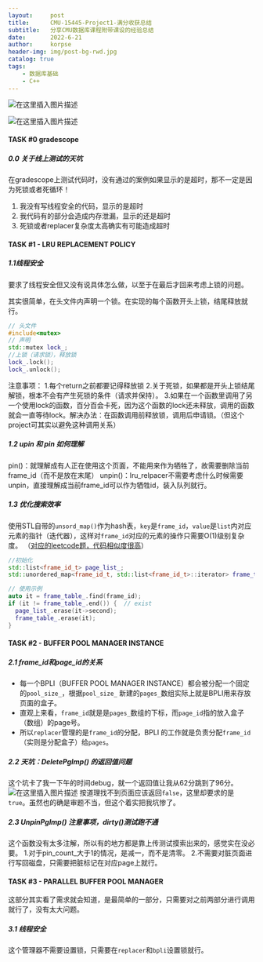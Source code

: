 ```yaml
---
layout:     post
title:      CMU-15445-Project1-满分收获总结
subtitle:   分享CMU数据库课程附带课设的经验总结
date:       2022-6-21
author:     korpse
header-img: img/post-bg-rwd.jpg
catalog: true
tags:
    - 数据库基础
    - C++
---
```



![在这里插入图片描述](https://img-blog.csdnimg.cn/38b8af72caa4497c89289e770ce190b7.png)

![在这里插入图片描述](https://img-blog.csdnimg.cn/db9cf6e658a3472dadc975dc66f44dbd.png)
#### TASK #0 gradescope
##### 0.0 关于线上测试的天坑
在gradescope上测试代码时，没有通过的案例如果显示的是超时，那不一定是因为死锁或者死循环！
1. 我没有写线程安全的代码，显示的是超时
2. 我代码有的部分会造成内存泄漏，显示的还是超时
3. 死锁或者replacer复杂度太高确实有可能造成超时

#### TASK #1 - LRU REPLACEMENT POLICY
##### 1.1线程安全
要求了线程安全但又没有说具体怎么做，以至于在最后才回来考虑上锁的问题。

其实很简单，在头文件内声明一个锁。在实现的每个函数开头上锁，结尾释放就行。
```cpp
// 头文件
#include<mutex>
// 声明
std::mutex lock_;
//上锁（请求锁），释放锁
lock_.lock();
lock_.unlock();
```
注意事项：
1.每个return之前都要记得释放锁
2.关于死锁，如果都是开头上锁结尾解锁，根本不会有产生死锁的条件（请求并保持）。
3.如果在一个函数里调用了另一个使用lock的函数，百分百会卡死，因为这个函数的lock还未释放，调用的函数就会一直等待lock。解决办法：在函数调用前释放锁，调用后申请锁。（但这个project可其实以避免这种调用关系）

##### 1.2 upin 和 pin 如何理解
pin()：就理解成有人正在使用这个页面，不能用来作为牺牲了，故需要删除当前frame_id（而不是放在末尾）
unpin()：lru_relpacer不需要考虑什么时候需要unpin，直接理解成当前frame_id可以作为牺牲id，装入队列就行。

##### 1.3 优化搜索效率
使用STL自带的`unsord_map()`作为hash表，`key`是`frame_id`，`value`是`list`内对应元素的指针（迭代器），这样对`frame_id`对应的元素的操作只需要O(1)级别复杂度。
（[对应的leetcode题，代码相似度很高](https://leetcode.cn/problems/lru-cache/)）
```cpp
//初始化
std::list<frame_id_t> page_list_;
std::unordered_map<frame_id_t, std::list<frame_id_t>::iterator> frame_table_;

// 使用示例
auto it = frame_table_.find(frame_id);
if (it != frame_table_.end()) {  // exist
  page_list_.erase(it->second);
  frame_table_.erase(it);
}
```


#### TASK #2 - BUFFER POOL MANAGER INSTANCE
##### 2.1 frame_id和page_id的关系
* 每一个BPLI（BUFFER POOL MANAGER INSTANCE）都会被分配一个固定的`pool_size_`，根据`pool_size_` 新建的`pages_`数组实际上就是BPLI用来存放页面的盒子。
* 直观上来看，`frame_id`就是是`pages_`数组的下标，而`page_id`指的放入盒子（数组）的page号。
* 所以`replacer`管理的是`frame_id`的分配，BPLI 的工作就是负责分配`frame_id`（实则是分配盒子）给`pages`。

##### 2.2 天坑：DeletePgImp() 的返回值问题
这个坑卡了我一下午的时间debug，就一个返回值让我从62分跳到了96分。
![在这里插入图片描述](https://img-blog.csdnimg.cn/6ac99fadc44a4c2993652b34be0426da.png)
按道理找不到页面应该返回`false`，这里却要求的是`true`。虽然也的确是审题不当，但这个着实把我坑惨了。

##### 2.3 UnpinPgImp() 注意事项，dirty()测试跑不通
这个函数没有太多注解，所以有的地方都是靠上传测试摸索出来的，感觉实在没必要。
1.对于pin_count_大于1的情况，是减一，而不是清零。
2.不需要对脏页面进行写回磁盘，只需要把脏标记在对应page上就行。

#### TASK #3 - PARALLEL BUFFER POOL MANAGER
这部分其实看了需求就会知道，是最简单的一部分，只需要对之前两部分进行调用就行了，没有太大问题。
##### 3.1 线程安全
这个管理器不需要设置锁，只需要在`replacer`和`bpli`设置锁就行。